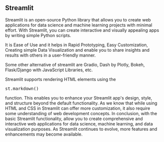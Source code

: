 ## Streamlit

<p>
Streamlit is an open-source Python library that allows you to create web applications for data science and machine learning projects with minimal effort.
With Streamlit, you can create interactive and visually appealing apps by writing simple Python scripts.
</p>
It is Ease of Use and it helps in Rapid Prototyping, Easy Customization, Creating simple Data Visualization and enable you to share insights and results with others in a user-friendly manner.

Some other alternative of streamlit are Gradio, Dash by Plotly, Bokeh, Flask/Django with JavaScript Libraries, etc.

Streamlit supports rendering HTML elements using the <pre>st.markdown()</pre> function. This enables you to enhance your Streamlit app's design, style, and structure beyond the default functionality. As we know that while using HTML and CSS in Streamlit can offer more customization, it also require some understanding of web development concepts.
In conclusion, with the basic Streamlit functionality, allow you to create comprehensive and interactive web applications for data science, machine learning, and data visualization purposes. As Streamlit continues to evolve, more features and enhancements may become available.
